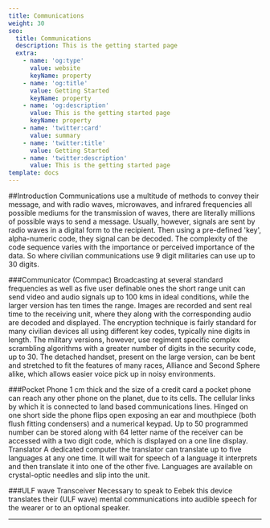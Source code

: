 ```yaml
---
title: Communications
weight: 30
seo:
  title: Communications
  description: This is the getting started page
  extra:
    - name: 'og:type'
      value: website
      keyName: property
    - name: 'og:title'
      value: Getting Started
      keyName: property
    - name: 'og:description'
      value: This is the getting started page
      keyName: property
    - name: 'twitter:card'
      value: summary
    - name: 'twitter:title'
      value: Getting Started
    - name: 'twitter:description'
      value: This is the getting started page
template: docs
---
```


##Introduction
Communications use a multitude of methods to convey their message, and with radio waves, microwaves, and infrared  frequencies all possible mediums for the transmission of waves, there are literally millions of possible ways to send a  message. Usually, however, signals are sent by radio waves in a digital form to the recipient. Then using a pre-defined  'key', alpha-numeric code, they signal can be decoded. The complexity of the code sequence varies with the importance or  perceived importance of the data. So where civilian communications use 9 digit militaries can use up to 30 digits.

###Communicator (Commpac)
Broadcasting at several standard frequencies as well as five user definable ones the short range unit can send video  and audio signals up to 100 kms in ideal conditions, while the larger version has ten times the range. Images are  recorded and sent real time to the receiving unit, where they along with the corresponding audio are decoded and  displayed. The encryption technique is fairly standard for many civilian devices all using different key codes, typically  nine digits in length. The military versions, however, use regiment specific complex scrambling algorithms with a  greater number of digits in the security code, up to 30. The detached handset, present on the large version, can be bent  and stretched to fit the features of many races, Alliance and Second Sphere alike, which allows easier voice pick up in  noisy environments.

###Pocket Phone
1 cm thick and the size of a credit card a pocket phone can reach any other phone on the planet, due to its cells. The  cellular links by which it is connected to land based communications lines. Hinged on one short side the phone flips  open exposing an ear and mouthpiece (both flush fitting condensers) and a numerical keypad. Up to 50 programmed number  can be stored along with 64 letter name of the receiver can be accessed with a two digit code, which is displayed on a  one line display.   Translator    A dedicated computer the translator can translate up to five languages at any one time. It will wait for speech of a  language it interprets and then translate it into one of the other five. Languages are available on crystal-optic  needles and slip into the unit.

###ULF wave Transceiver
Necessary to speak to Eebek this device translates their (ULF wave) mental communications into audible speech for the wearer or to an optional speaker.

***
